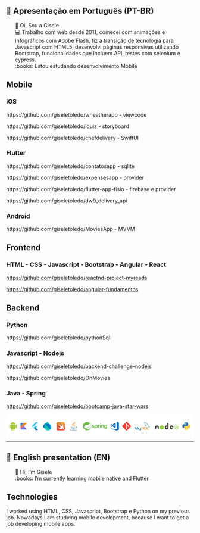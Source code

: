 ## :memo: Apresentação em Português (PT-BR)
<ul style="list-style-type:none">
  <li>👋 Oi, Sou a Gisele</li>
  <li> 💻 Trabalho com web desde 2011, comecei com animações e infográficos com Adobe Flash, fiz a transição de tecnologia para Javascript com HTML5, desenvolvi páginas responsivas utilizando Bootstrap, funcionalidades que incluem API, testes com selenium e cypress.
  </li>
  <li>:books: Estou estudando desenvolvimento Mobile</li>
</ul>

## Mobile

### iOS
<p>https://github.com/giseletoledo/wheatherapp - viewcode</p>
<p>https://github.com/giseletoledo/iquiz - storyboard</p>
<p>https://github.com/giseletoledo/chefdelivery - SwiftUI</p>

### Flutter

<p>https://github.com/giseletoledo/contatosapp - sqlite</p>
<p>https://github.com/giseletoledo/expensesapp - provider</p>
<p>https://github.com/giseletoledo/flutter-app-fisio - firebase e provider</p>
<p>https://github.com/giseletoledo/dw9_delivery_api</p>


### Android
<p>https://github.com/giseletoledo/MoviesApp - MVVM</p>

## Frontend

### HTML - CSS - Javascript - Bootstrap - Angular - React

https://github.com/giseletoledo/reactnd-project-myreads

https://github.com/giseletoledo/angular-fundamentos

## Backend

### Python
<p>https://github.com/giseletoledo/pythonSql</p>

### Javascript - Nodejs
<p>https://github.com/giseletoledo/backend-challenge-nodejs</p>
<p>https://github.com/giseletoledo/OnMovies</p>

### Java - Spring
https://github.com/giseletoledo/bootcamp-java-star-wars

<p align="center">
<img style="display:block;margin:auto;" src="https://github.com/giseletoledo/giseletoledo/blob/main/logos_tecnologias.png" alt="logos de tecnologias, Android, Kotlin, Flutter,Dart, Swift, Java, Spring,VSCode,Git,MySql, Nodejs e Python"/>
</p>


-----------------------------------------------------------------------
## :memo: English presentation (EN)
<ul style="list-style-type:none">
  <li>👋 Hi, I’m Gisele</li>
  <li>:books: I’m currently learning mobile native and Flutter</li>
</ul>

## Technologies
I worked using HTML, CSS, Javascript, Bootstrap e Python on my previous job. Nowadays I am studying mobile development, because I want to get a job developing mobile apps.

<!---
giseletoledo/giseletoledo is a ✨ special ✨ repository because its `README.md` (this file) appears on your GitHub profile.
You can click the Preview link to take a look at your changes.
--->


